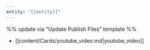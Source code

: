 ```yaml
---
entity: "[[entity]]"
---
```

%% update via "Update Publish Files" template %% 
 
- [[content/Cards/youtube_video.md|youtube_video]]
